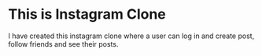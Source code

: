 # This is Instagram Clone

I have created this instagram clone where a user can log in and create post, follow friends and see their posts.

